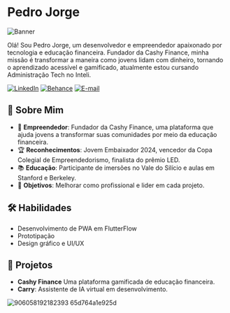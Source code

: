 
# Pedro Jorge
![Banner](https://github.com/user-attachments/assets/32f51adb-4ee2-4627-a6c3-5ec6ddddf604)

Olá! Sou Pedro Jorge, um desenvolvedor e empreendedor apaixonado por tecnologia e educação financeira. Fundador da Cashy Finance, minha missão é transformar a maneira como jovens lidam com dinheiro, tornando o aprendizado acessível e gamificado, atualmente estou cursando Administração Tech no Inteli.

[![LinkedIn](https://img.shields.io/badge/-LinkedIn-blue?style=for-the-badge&logo=linkedin&logoColor=white)](https://www.linkedin.com/in/pedro-jorge-alves/)
[![Behance](https://img.shields.io/badge/-Behance-1769ff?style=for-the-badge&logo=behance&logoColor=white)](https://behance.net/PedroJAlves)
[![E-mail](https://img.shields.io/badge/-Email-D14836?style=for-the-badge&logo=gmail&logoColor=white)](mailto:contato.pedrojorge@gmail.com)

## 🌟 Sobre Mim

- 🚀 **Empreendedor**: Fundador da Cashy Finance, uma plataforma que ajuda jovens a transformar suas comunidades por meio da educação financeira.
- 🏆 **Reconhecimentos**: Jovem Embaixador 2024, vencedor da Copa Colegial de Empreendedorismo, finalista do prêmio LED.
- 📚 **Educação**: Participante de imersões no Vale do Silício e aulas em Stanford e Berkeley.
- 🎯 **Objetivos**: Melhorar como profissional e lider em cada projeto.

## 🛠️ Habilidades

- Desenvolvimento de PWA em FlutterFlow
- Prototipação
- Design gráfico e UI/UX

## 🚀 Projetos

- **Cashy Finance** Uma plataforma gamificada de educação financeira.
- **Carry**: Assistente de IA virtual em desenvolvimento.

![906058192182393 65d764a1e925d](https://github.com/user-attachments/assets/d04cdde3-0da0-49fa-b2d8-2ee179c4cff3)



